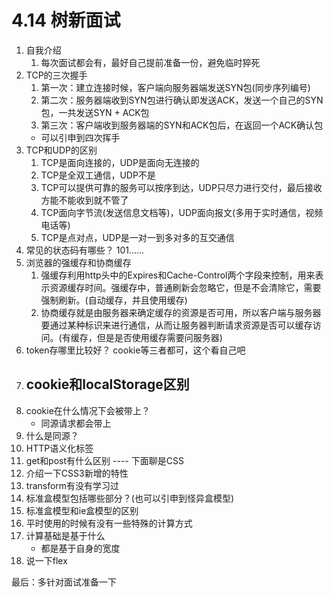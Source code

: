 # 4.14 树新面试
1. 自我介绍
    1. 每次面试都会有，最好自己提前准备一份，避免临时猝死
2. TCP的三次握手
    1. 第一次：建立连接时候，客户端向服务器端发送SYN包(同步序列编号)
    2. 第二次：服务器端收到SYN包进行确认即发送ACK，发送一个自己的SYN包，一共发送SYN + ACK包
    3. 第三次：客户端收到服务器端的SYN和ACK包后，在返回一个ACK确认包
    - 可以引申到四次挥手
2. TCP和UDP的区别
    1. TCP是面向连接的，UDP是面向无连接的
    2. TCP是全双工通信，UDP不是
    3. TCP可以提供可靠的服务可以按序到达，UDP只尽力进行交付，最后接收方能不能收到就不管了
    4. TCP面向字节流(发送信息文档等)，UDP面向报文(多用于实时通信，视频电话等)
    5. TCP是点对点，UDP是一对一到多对多的互交通信
3. 常见的状态码有哪些？
    101......
4. 浏览器的强缓存和协商缓存
    1. 强缓存利用http头中的Expires和Cache-Control两个字段来控制，用来表示资源缓存时间。强缓存中，普通刷新会忽略它，但是不会清除它，需要强制刷新。(自动缓存，并且使用缓存)
    2. 协商缓存就是由服务器来确定缓存的资源是否可用，所以客户端与服务器要通过某种标识来进行通信，从而让服务器判断请求资源是否可以缓存访问。(有缓存，但是是否使用缓存需要问服务器)
5. token存哪里比较好？
    cookie等三者都可，这个看自己吧
6. cookie和localStorage区别
    - 
7. cookie在什么情况下会被带上？
    - 同源请求都会带上
8. 什么是同源？
9. HTTP语义化标签
10. get和post有什么区别
---- 下面聊是CSS
1. 介绍一下CSS3新增的特性
2. transform有没有学习过
3. 标准盒模型包括哪些部分？(也可以引申到怪异盒模型)
4. 标准盒模型和ie盒模型的区别
5. 平时使用的时候有没有一些特殊的计算方式
6. 计算基础是基于什么
    - 都是基于自身的宽度
7. 说一下flex

最后：多针对面试准备一下